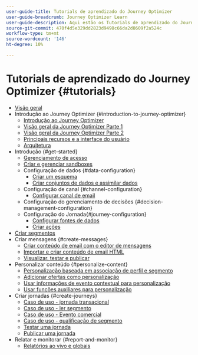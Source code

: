 ```yaml
---
user-guide-title: Tutorials de aprendizado do Journey Optimizer
user-guide-breadcrumb: Journey Optimizer Learn
user-guide-description: Aqui estão os Tutorials de aprendizado do Journey Optimizer.
source-git-commit: 470f4d5e329dd2823d9498c66da2d8609f2a524c
workflow-type: tm+mt
source-wordcount: '146'
ht-degree: 10%

---
```



# Tutorials de aprendizado do Journey Optimizer {#tutorials}

+ [Visão geral](/help/overview.md)
+ Introdução ao Journey Optimizer {#introduction-to-journey-optimizer}
   + [Introdução ao Journey Optimizer](/help/introduction/introduction.md)
   + [Visão geral da Journey Optimizer Parte 1](/help/introduction/journey-optimizer-overview-part-1.md)
   + [Visão geral da Journey Optimizer Parte 2](/help/introduction/journey-optimizer-overview-part-2.md)
   + [Principais recursos e a interface do usuário](/help/introduction/key-capabilities-and-user-interface.md)
   + [Arquitetura](/help/introduction/architecture.md)
+ Introdução {#get-started}
   + [Gerenciamento de acesso](/help/set-up-access/access-management.md)
   + [Criar e gerenciar sandboxes](/help/set-up-access/create-and-manage-sandboxes.md)
   + Configuração de dados {#data-configuration}
      + [Criar um esquema](/help/set-up-data/create-schema.md)
      + [Criar conjuntos de dados e assimilar dados](/help/set-up-data/create-datasets-and-ingest-data.md)
   + Configuração de canal {#channel-configuration}
      + [Configurar canal de email](/help/set-up-email-channel/set-up-email-channel.md)
   + Configuração do gerenciamento de decisões {#decision-management-configuration}
   + Configuração do Jornada{#journey-configuration}
      + [Configurar fontes de dados](/help/set-up-journeys/configure-data-sources.md)
      + [Criar ações](/help/set-up-journeys/create-actions.md)
+ [Criar segmentos](/help/set-up-resources/create-segments.md)
+ Criar mensagens {#create-messages}
   + [Criar conteúdo de email com o editor de mensagens](/help/create-messages/create-email-content-with-the-message-editor.md)
   + [Importar e criar conteúdo de email HTML](/help/create-messages/import-and-author-html-email-content.md)
   + [Visualizar, testar e publicar](/help/create-messages/preview-proof-and-publish.md)
+ Personalizar conteúdo {#personalize-content}
   + [Personalização baseada em associação de perfil e segmento](/help/personalize-content/profile-and-segment-membership-based-personalization.md)
   + [Adicionar ofertas como personalização](/help/personalize-content/add-offer-decisioning-to-messages.md)
   + [Usar informações de evento contextual para personalização](/help/personalize-content/use-contextual-event-information-for-personalization.md)
   + [Usar funções auxiliares para personalização](/help/personalize-content/use-helper-functions-for-personalization.md)
+ Criar jornadas {#create-journeys}
   + [Caso de uso - jornada transacional](/help/create-journeys/use-case-transactional-journey.md)
   + [Caso de uso - ler segmento](/help/create-journeys/use-case-read-segment.md)
   + [Caso de uso - Evento comercial](/help/create-journeys/use-case-business-event.md)
   + [Caso de uso - qualificação de segmento](/help/create-journeys/use-case-read-segment-qualification.md)
   + [Testar uma jornada](/help/create-journeys/test-a-journey.md)
   + [Publicar uma jornada](/help/create-journeys/publish-a-journey.md)
+ Relatar e monitorar {#report-and-monitor}
   + [Relatórios ao vivo e globais](/help/report-and-monitor/live-and-global-reports.md)
